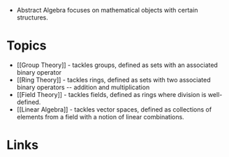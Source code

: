 * Abstract Algebra focuses on mathematical objects with certain structures.

# Topics
* [[Group Theory]] - tackles groups, defined as sets with an associated binary operator 
* [[Ring Theory]] - tackles rings, defined as sets with two associated binary operators -- addition and multiplication
* [[Field Theory]] - tackles fields, defined as rings where division is well-defined. 
* [[Linear Algebra]] - tackles vector spaces, defined as collections of elements from a field with a notion of linear combinations.

# Links
